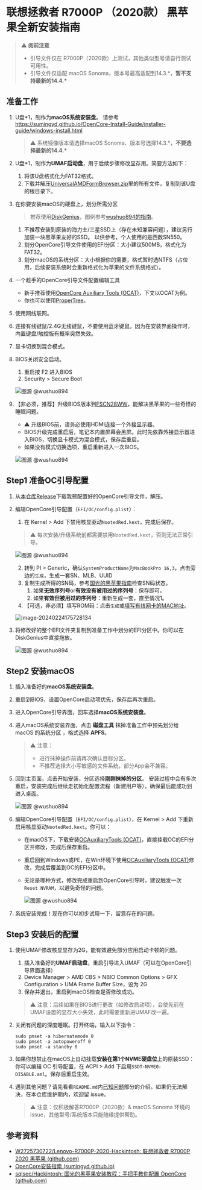 # 联想拯救者 R7000P （2020款） 黑苹果全新安装指南

> ⚠️ **阅前注意**
>
> - 引导文件仅在 R7000P（2020款）上测试，其他类似型号请自行测试可用性。
> - 引导文件仅适配 macOS Sonoma，版本号最高适配到14.3.*，**暂不支持最新的14.4.\***

## 准备工作

1. U盘*1，制作为**macOS系统安装盘**。
   请参考 https://sumingyd.github.io/OpenCore-Install-Guide/installer-guide/windows-install.html

   > ⚠️ 系统镜像版本请选择macOS Sonoma、版本号选择14.3.*，**不要选择最新的14.4.\***

2. U盘*1，制作为**UMAF启动盘**，用于后续步骤修改显存用。简要方法如下：

   1. 将该U盘格式化为FAT32格式。
   2. 下载并解压[UniversalAMDFormBrowser.zip](https://github.com/DavidS95/Smokeless_UMAF/blob/main/UniversalAMDFormBrowser.zip)里的所有文件，复制到该U盘的根目录下。

3. 在你要安装macOS的硬盘上，划分所需分区

   > 推荐使用[DiskGenius](https://www.diskgenius.cn/)，图例参考[wushuo894的指南](https://github.com/wushuo894/Lenovo-R7000P-2020-Hackintosh)。

   1. 不推荐安装到原装的海力士/三星SSD上（存在未知兼容问题），建议另行加装一块黑苹果友好的SSD。
      以供参考，个人使用的是西数SN550。
   2. 划分OpenCore引导文件使用的EFI分区：大小建议500MB，格式化为FAT32。
   3. 划分macOS的系统分区：大小根据你的需要，格式暂时选NTFS（占位用，后续安装系统时会重新格式化为苹果的文件系统格式）。

4. 一个趁手的OpenCore引导文件配置编辑工具

   - 新手推荐使用[OpenCore Auxiliary Tools (OCAT)](https://github.com/ic005k/OCAuxiliaryTools)，下文以OCAT为例。
   - 你也可以使用[ProperTree](https://www.bing.com/search?q=propertree&PC=U316&FORM=CHROMN)。

5. 使用网线联网。

6. 连接有线键鼠/2.4G无线键鼠，不要使用蓝牙键鼠。因为在安装界面操作时，内置键盘/触控版有概率突然失效。

7. 显卡切换到混合模式。

8. BIOS关闭安全启动。

   1. 重启按 F2 进入BIOS
   2. Security > Secure Boot

   ![图源 @wushuo894](./assets/Xnip2023-06-14_20-14-17-20240224171518810.jpg)

9. 【非必须，推荐】升级BIOS版本到[FSCN28WW](https://newsupport.lenovo.com.cn/driveDownloads_detail.html?driveId=123039)，能解决黑苹果的一些奇怪的睡眠问题。

   - ⚠️ 升级BIOS前，请务必使用HDMI连接一个外接显示器。
   - BIOS升级完成重启后，笔记本内置屏幕会黑屏。此时先依靠外接显示器进入BIOS，切换显卡模式为混合模式，保存后重启。
   - 如果没有模式切换选项，重启重新进入一次BIOS。

   ![图源 @wushuo894](./assets/Xnip2023-06-13_23-56-54.jpg)

## Step1 准备OC引导配置

1. 从[本仓库Release](https://github.com/jimlee2048/Hackintosh-Lenovo-Legion-R7000P2020H/releases/)下载我预配置好的OpenCore引导文件，解压。

2. 编辑OpenCore引导配置（`EFI/OC/config.plist`）：

   1. 在 Kernel > Add 下禁用核显驱动`NootedRed.kext`，完成后保存。

   > ⚠️ 每次安装/升级系统前都需要禁用`NootedRed.kext`，否则无法正常引导。

   ![图源 @wushuo894](./assets/Xnip2023-06-13_21-33-30.jpg)

   2. 转到 PI > Generic，确认`SystemProductName`为`MacBookPro 16,3`，点击旁边的`生成`，生成一套SN、MLB、UUID
   3. 复制生成所得的SN码，参考[国光的黑苹果指南](https://github.com/sqlsec/Hackintosh/blob/main/docs/4-OC%E9%85%8D%E7%BD%AE/4-7.md#%E4%BD%A0%E7%9A%84%E5%BA%8F%E5%88%97%E5%8F%B7%E6%98%AF%E5%90%A6%E5%AE%8C%E7%BE%8E)检查SN码状态。
      1. 如果**无效序列号**or**有效没有被用过的序列号**：保存即可。
      2. 如果**有效但被用过的序列号**：重新生成一套，直至情况1。
   4. 【可选，非必须】填写ROM码：点击`生成`或[填写有线网卡的MAC地址](https://sumingyd.github.io/OpenCore-Post-Install/universal/iservices.html#%E8%8E%B7%E5%BE%97%E7%9B%B8%E5%BA%94%E7%9A%84rom%E5%80%BC)。

   ![image-20240224175728134](./assets/image-20240224175728134.png)

3. 将修改好的整个EFI文件夹复制到准备工作中划分的EFI分区中。你可以在DiskGenius中直接拖放。

   ![图源 @wushuo894](./assets/Snipaste_2023-06-13_16-46-44.png)



## Step2 安装macOS

1. 插入准备好的**macOS系统安装盘**。

2. 重启到BIOS，设置OpenCore启动项优先，保存后再次重启。

3. 进入OpenCore引导界面，回车选择**macOS系统安装盘**。

4. 进入macOS系统安装界面，点击 **磁盘工具** 抹掉准备工作中预先划分给 macOS 的系统分区 ，格式选择 **APFS**。

   > ⚠️ 注意：
   >
   > - 进行抹掉操作前请再次确认目标分区。
   > - 不推荐选择大小写敏感的文件系统，部分App会不兼容。

5. 回到主页面，点击开始安装，分区选择**刚刚抹掉的分区**。
   安装过程中会有多次重启，安装完成后继续走初始化配置流程（新建用户等），确保最后能成功到进入桌面。

   ![图源 @wushuo894](./assets/Xnip2023-06-14_00-56-17.jpg)

6. 编辑OpenCore引导配置（`EFI/OC/config.plist`），在 Kernel > Add 下重新启用核显驱动`NootedRed.kext`。你可以：

   - 在macOS下，下载安装[OCAuxiliaryTools (OCAT)](https://github.com/ic005k/OCAuxiliaryTools)，直接挂载OC的EFI分区并修改，完成后保存重启。

   - 重启回到Windows或PE，在Win环境下使用[OCAuxiliaryTools (OCAT)](https://github.com/ic005k/OCAuxiliaryTools)修改，完成后覆盖到OC的EFI分区中。

   - 无论是哪种方式，修改完成重启到OpenCore引导时，建议触发一次 `Reset NVRAM`，以避免奇怪的问题。

     ![图源 @wushuo894](./assets/IMG_3916.jpeg)

7. 系统安装完成！现在你可以初步试用一下，留意存在的问题。

## Step3 安装后的配置

1. 使用UMAF修改核显显存为2G，能有效避免部分应用启动卡顿的问题。

   1. 插入准备好的**UMAF启动盘**，重启引导进入UMAF（可以在OpenCore引导界面选择）
   2. Device Manager > AMD CBS > NBIO Common Options > GFX Configuration > UMA Frame Buffer Size，设为 2G
   3. 保存并退出，重启到macOS检查是否修改成功。

   > ⚠️ 注意：后续如果在BIOS进行更改（如修改启动项），会使先前在UMAF设置的显存大小失效，此时需要重新进UMAF改一遍。

2. 关闭有问题的深度睡眠。打开终端，输入以下指令：

   ```shell
   sudo pmset -a hibernatemode 0
   sudo pmset -a autopoweroff 0
   sudo pmset -a standby 0
   ```

3. 如果你想禁止在macOS上自动挂载**安装在第1个NVME硬盘位**上的原装SSD：你可以编辑 OC 引导配置，在 ACPI > Add 下启用`SSDT-NVME0-DISABLE.aml`。保存后重启生效。

4. 遇到其他问题？请先看看`README.md`内[已知问题](../README.md#%E5%B7%B2%E7%9F%A5%E9%97%AE%E9%A2%98)部分的介绍。如果仍无法解决，在本仓库维护期内，欢迎留 issue。

   > ⚠️ 注意：仅积极解答R7000P（2020款）& macOS Sonoma 环境的 issue，其他型号/系统版本只能随缘提供帮助。



## 参考资料

- [W2725730722/Lenovo-R7000P-2020-Hackintosh: 联想拯救者 R7000P 2020 黑苹果 (github.com)](https://github.com/W2725730722/Lenovo-R7000P-2020-Hackintosh)
- [OpenCore安装指南 (sumingyd.github.io)](https://sumingyd.github.io/OpenCore-Install-Guide/)
- [sqlsec/Hackintosh: 国光的黑苹果安装教程：手把手教你配置 OpenCore (github.com)](https://github.com/sqlsec/Hackintosh)

